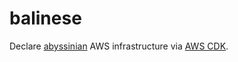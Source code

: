 # balinese

Declare [abyssinian](https://github.com/oswalth/abyssinian) AWS infrastructure via [AWS CDK](https://aws.amazon.com/cdk/).


